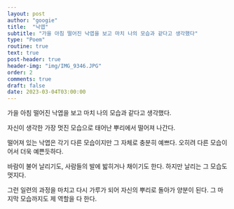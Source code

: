 ```yaml
---
layout: post
author: "googie"
title:  "낙엽"
subtitle: "가을 아침 떨어진 낙엽을 보고 마치 나의 모습과 같다고 생각했다"
type: "Poem"
routine: true
text: true
post-header: true
header-img: "img/IMG_9346.JPG"
order: 2
comments: true
draft: false
date: 2023-03-04T03:00:00
---
```


가을 아침 떨어진 낙엽을 보고 마치 나의 모습과 같다고 생각했다.

자신이 생각한 가장 멋진 모습으로 태어난 뿌리에서 떨어져 나간다.

떨어져 있는 낙엽은 각기 다른 모습이지만 그 자체로 충분히 예쁘다. 오히려 다른 모습이어서 더욱 예쁜듯하다.

바람이 불어 날리기도, 사람들의 발에 밟히거나 채이기도 한다. 하지만 날리는 그 모습도 멋지다.

그런 일련의 과정을 마치고 다시 가루가 되어 자신의 뿌리로 돌아가 양분이 된다. 그 마지막 모습까지도 제 역할을 다 한다.
